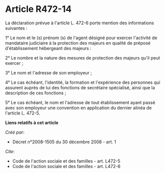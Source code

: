 # Article R472-14

La déclaration prévue à l'article L. 472-6 porte mention des informations suivantes : 

1° Le nom et le (s) prénom (s) de l'agent désigné pour exercer l'activité de mandataire judiciaire à la protection des
majeurs en qualité de préposé d'établissement hébergeant des majeurs : 

2° Le nombre et la nature des mesures de protection des majeurs qu'il peut exercer ; 

3° Le nom et l'adresse de son employeur ; 

4° Le cas échéant, l'identité, la formation et l'expérience des personnes qui assurent auprès de lui des fonctions de
secrétaire spécialisé, ainsi que la description de ces fonctions ; 

5° Le cas échéant, le nom et l'adresse de tout établissement ayant passé avec son employeur une convention en application du
dernier alinéa de l'article L. 472-5.

**Liens relatifs à cet article**

_Créé par_:

  - Décret n°2008-1505 du 30 décembre 2008 - art. 1

_Cite_:

  - Code de l'action sociale et des familles - art. L472-5
  - Code de l'action sociale et des familles - art. L472-6
